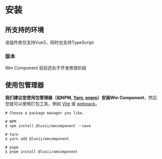 # 安装

## 所支持的环境
该组件库仅支持Vue3，同时也支持TypeScript

### 版本
Wm Component 目前还处于开发修改阶段

## 使用包管理器
**我们建议您使用包管理器（如NPM, [Yarn](https://classic.yarnpkg.com/lang/en/), [pnpm](https://pnpm.io/)）安装Wm Component**，然后您就可以使用打包工具，例如 [Vite](https://vitejs.dev) 或
[webpack](https://webpack.js.org/)。

```shell
# Choose a package manager you like.

# NPM
$ npm install @luxii/wmcomponent --save

# Yarn
$ yarn add @luxii/wmcomponent

# pnpm
$ pnpm install @luxii/wmcomponent
```